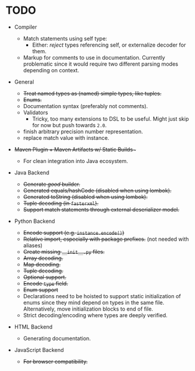 # TODO

* Compiler
  * Match statements using self type:
    * Either: *reject* types referencing self, or externalize decoder for them.
  * Markup for comments to use in documentation. Currently problematic since it would require two
    different parsing modes depending on context.

* General
  * ~~Treat named types as (named) simple types, like tuples.~~
  * ~~Enums.~~
  * Documentation syntax (preferably not comments).
  * Validators
    * Tricky, too many extensions to DSL to be useful.
      Might just skip for now but push towards `2.0`.
  * finish arbitrary precision number representation.
  * replace match value with instance.

* ~~Maven Plugin + Maven Artifacts w/ Static Builds~~~
  * For clean integration into Java ecosystem.

* Java Backend
  * ~~Generate _good_ builder.~~
  * ~~Generated equals/hashCode (disabled when using lombok).~~
  * ~~Generated toString (disabled when using lombok).~~
  * ~~Tuple decoding (in `fasterxml`).~~
  * ~~Support match statements through external deserializer model.~~

* Python Backend
  * ~~Encode support (e.g. `instance.encode()`)~~
  * ~~Relative import, especially with package prefixes.~~ (not needed with aliases)
  * ~~Create missing `__init__.py` files.~~
  * ~~Array decoding.~~
  * ~~Map decoding.~~
  * ~~Tuple decoding.~~
  * ~~Optional support.~~
  * ~~Encode `type` field.~~
  * ~~Enum support~~
  * Declarations need to be hoisted to support static initialization of enums since they mind
    depend on types in the same file. Alternatively, move initialization blocks to end of file.
  * Strict decoding/encoding where types are deeply verified.

* HTML Backend
  * Generating documentation.

* JavaScript Backend
  * ~~For browser compatibility.~~
